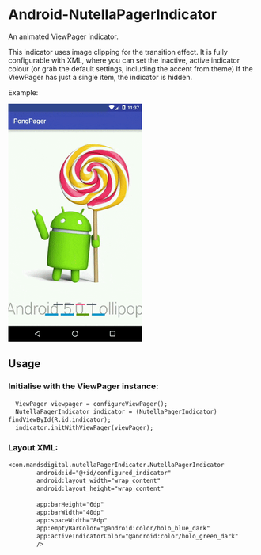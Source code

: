 # Android-NutellaPagerIndicator
An animated ViewPager indicator.

This indicator uses image clipping for the transition effect.
It is fully configurable with XML, where you can set the inactive, active indicator colour (or grab the default settings, including the accent from theme)
If the ViewPager has just a single item, the indicator is hidden.

Example:

![PongPagerIndicator sample](https://raw.githubusercontent.com/DigitalInnovation/Android-NutellaPagerIndicator/master/ezgif-2664577401.gif)

## Usage

### Initialise with the ViewPager instance:

```
  ViewPager viewpager = configureViewPager();
  NutellaPagerIndicator indicator = (NutellaPagerIndicator) findViewById(R.id.indicator);
  indicator.initWithViewPager(viewPager);
```

### Layout XML:

```
<com.mandsdigital.nutellaPagerIndicator.NutellaPagerIndicator
        android:id="@+id/configured_indicator"
        android:layout_width="wrap_content"
        android:layout_height="wrap_content"

        app:barHeight="6dp"
        app:barWidth="40dp"
        app:spaceWidth="8dp"
        app:emptyBarColor="@android:color/holo_blue_dark"
        app:activeIndicatorColor="@android:color/holo_green_dark"
        />
```
